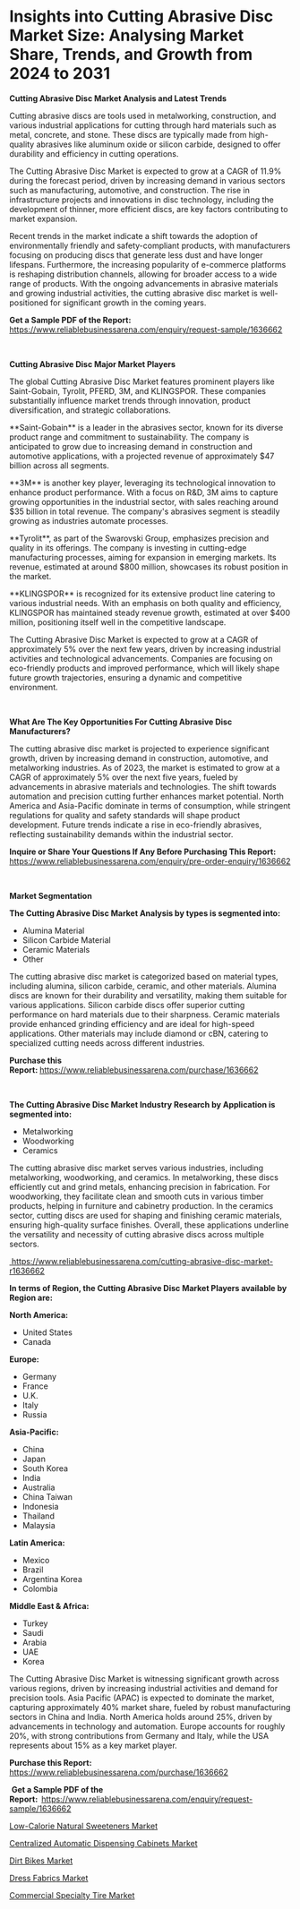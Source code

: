 <p><h1>Insights into Cutting Abrasive Disc Market Size: Analysing Market Share, Trends, and Growth from 2024 to 2031</h1></p><p><strong>Cutting Abrasive Disc Market Analysis and Latest Trends</strong></p>
<p><p>Cutting abrasive discs are tools used in metalworking, construction, and various industrial applications for cutting through hard materials such as metal, concrete, and stone. These discs are typically made from high-quality abrasives like aluminum oxide or silicon carbide, designed to offer durability and efficiency in cutting operations.</p><p>The Cutting Abrasive Disc Market is expected to grow at a CAGR of 11.9% during the forecast period, driven by increasing demand in various sectors such as manufacturing, automotive, and construction. The rise in infrastructure projects and innovations in disc technology, including the development of thinner, more efficient discs, are key factors contributing to market expansion.</p><p>Recent trends in the market indicate a shift towards the adoption of environmentally friendly and safety-compliant products, with manufacturers focusing on producing discs that generate less dust and have longer lifespans. Furthermore, the increasing popularity of e-commerce platforms is reshaping distribution channels, allowing for broader access to a wide range of products. With the ongoing advancements in abrasive materials and growing industrial activities, the cutting abrasive disc market is well-positioned for significant growth in the coming years.</p></p>
<p><strong>Get a Sample PDF of the Report:&nbsp;</strong> <a href="https://www.reliablebusinessarena.com/enquiry/request-sample/1636662">https://www.reliablebusinessarena.com/enquiry/request-sample/1636662</a></p>
<p>&nbsp;</p>
<p><strong>Cutting Abrasive Disc Major Market Players</strong></p>
<p><p>The global Cutting Abrasive Disc Market features prominent players like Saint-Gobain, Tyrolit, PFERD, 3M, and KLINGSPOR. These companies substantially influence market trends through innovation, product diversification, and strategic collaborations.</p><p>**Saint-Gobain** is a leader in the abrasives sector, known for its diverse product range and commitment to sustainability. The company is anticipated to grow due to increasing demand in construction and automotive applications, with a projected revenue of approximately $47 billion across all segments.</p><p>**3M** is another key player, leveraging its technological innovation to enhance product performance. With a focus on R&D, 3M aims to capture growing opportunities in the industrial sector, with sales reaching around $35 billion in total revenue. The company's abrasives segment is steadily growing as industries automate processes.</p><p>**Tyrolit**, as part of the Swarovski Group, emphasizes precision and quality in its offerings. The company is investing in cutting-edge manufacturing processes, aiming for expansion in emerging markets. Its revenue, estimated at around $800 million, showcases its robust position in the market.</p><p>**KLINGSPOR** is recognized for its extensive product line catering to various industrial needs. With an emphasis on both quality and efficiency, KLINGSPOR has maintained steady revenue growth, estimated at over $400 million, positioning itself well in the competitive landscape.</p><p>The Cutting Abrasive Disc Market is expected to grow at a CAGR of approximately 5% over the next few years, driven by increasing industrial activities and technological advancements. Companies are focusing on eco-friendly products and improved performance, which will likely shape future growth trajectories, ensuring a dynamic and competitive environment.</p></p>
<p>&nbsp;</p>
<p><strong>What Are The Key Opportunities For Cutting Abrasive Disc Manufacturers?</strong></p>
<p><p>The cutting abrasive disc market is projected to experience significant growth, driven by increasing demand in construction, automotive, and metalworking industries. As of 2023, the market is estimated to grow at a CAGR of approximately 5% over the next five years, fueled by advancements in abrasive materials and technologies. The shift towards automation and precision cutting further enhances market potential. North America and Asia-Pacific dominate in terms of consumption, while stringent regulations for quality and safety standards will shape product development. Future trends indicate a rise in eco-friendly abrasives, reflecting sustainability demands within the industrial sector.</p></p>
<p><strong>Inquire or Share Your Questions If Any Before Purchasing This Report:</strong> <a href="https://www.reliablebusinessarena.com/enquiry/pre-order-enquiry/1636662">https://www.reliablebusinessarena.com/enquiry/pre-order-enquiry/1636662</a></p>
<p>&nbsp;</p>
<p><strong>Market Segmentation</strong></p>
<p><strong>The Cutting Abrasive Disc Market Analysis by types is segmented into:</strong></p>
<p><ul><li>Alumina Material</li><li>Silicon Carbide Material</li><li>Ceramic Materials</li><li>Other</li></ul></p>
<p><p>The cutting abrasive disc market is categorized based on material types, including alumina, silicon carbide, ceramic, and other materials. Alumina discs are known for their durability and versatility, making them suitable for various applications. Silicon carbide discs offer superior cutting performance on hard materials due to their sharpness. Ceramic materials provide enhanced grinding efficiency and are ideal for high-speed applications. Other materials may include diamond or cBN, catering to specialized cutting needs across different industries.</p></p>
<p><strong>Purchase this Report:&nbsp;</strong><a href="https://www.reliablebusinessarena.com/purchase/1636662">https://www.reliablebusinessarena.com/purchase/1636662</a></p>
<p>&nbsp;</p>
<p><strong>The Cutting Abrasive Disc Market Industry Research by Application is segmented into:</strong></p>
<p><ul><li>Metalworking</li><li>Woodworking</li><li>Ceramics</li></ul></p>
<p><p>The cutting abrasive disc market serves various industries, including metalworking, woodworking, and ceramics. In metalworking, these discs efficiently cut and grind metals, enhancing precision in fabrication. For woodworking, they facilitate clean and smooth cuts in various timber products, helping in furniture and cabinetry production. In the ceramics sector, cutting discs are used for shaping and finishing ceramic materials, ensuring high-quality surface finishes. Overall, these applications underline the versatility and necessity of cutting abrasive discs across multiple sectors.</p></p>
<p><a href="https://www.reliablebusinessarena.com/cutting-abrasive-disc-market-r1636662">&nbsp;https://www.reliablebusinessarena.com/cutting-abrasive-disc-market-r1636662</a></p>
<p><strong>In terms of Region, the Cutting Abrasive Disc Market Players available by Region are:</strong></p>
<p>
    <p> <strong> North America: </strong>
        <ul>
            <li>United States</li>
            <li>Canada</li>
        </ul>
        </p> 
    <p> <strong> Europe: </strong>
        <ul>
            <li>Germany</li>
            <li>France</li>
            <li>U.K.</li>
            <li>Italy</li>
            <li>Russia</li>
        </ul>
        </p> 
    <p> <strong> Asia-Pacific: </strong>
        <ul>
            <li>China</li>
            <li>Japan</li>
            <li>South Korea</li>
            <li>India</li>
            <li>Australia</li>
            <li>China Taiwan</li>
            <li>Indonesia</li>
            <li>Thailand</li>
            <li>Malaysia</li>
        </ul>
        </p> 
    <p> <strong> Latin America: </strong>
        <ul>
            <li>Mexico</li>
            <li>Brazil</li>
            <li>Argentina Korea</li>
            <li>Colombia</li>
        </ul>
        </p> 
    <p> <strong> Middle East & Africa: </strong>
        <ul>
            <li>Turkey</li>
            <li>Saudi</li>
            <li>Arabia</li>
            <li>UAE</li>
            <li>Korea</li>
        </ul>
    </p>
    </p>
<p><p>The Cutting Abrasive Disc Market is witnessing significant growth across various regions, driven by increasing industrial activities and demand for precision tools. Asia Pacific (APAC) is expected to dominate the market, capturing approximately 40% market share, fueled by robust manufacturing sectors in China and India. North America holds around 25%, driven by advancements in technology and automation. Europe accounts for roughly 20%, with strong contributions from Germany and Italy, while the USA represents about 15% as a key market player.</p></p>
<p><strong>Purchase this Report: </strong><a href="https://www.reliablebusinessarena.com/purchase/1636662">https://www.reliablebusinessarena.com/purchase/1636662</a></p>
<p>&nbsp;<strong>Get a Sample PDF of the Report:&nbsp;&nbsp;</strong><a href="https://www.reliablebusinessarena.com/enquiry/request-sample/1636662">https://www.reliablebusinessarena.com/enquiry/request-sample/1636662</a></p>
<p><strong></strong></p>
<p><p><a href="https://medium.com/@hook46569852024/low-calorie-natural-sweeteners-market-size-share-trends-analysis-report-by-product-65c351dff7f2">Low-Calorie Natural Sweeteners Market</a></p><p><a href="https://github.com/lylyparadise/Market-Research-Report-List-5/blob/main/centralized-automatic-dispensing-cabinets-market.md">Centralized Automatic Dispensing Cabinets Market</a></p><p><a href="https://www.linkedin.com/pulse/global-dirt-bikes-market-size-expected-experience-cagr-121-tqcke?trackingId=d67TyLw8TMahSnKGgQckPA%3D%3D">Dirt Bikes Market</a></p><p><a href="https://www.linkedin.com/pulse/global-dress-fabrics-market-product-type-application-region-companies-tsowe?trackingId=C20OUffGSAmPYxNPRKKqqQ%3D%3D">Dress Fabrics Market</a></p><p><a href="https://medium.com/@hook46569852024/insights-into-commercial-specialty-tire-market-share-and-competitive-landscape-for-period-from-2024-af9e9fd37ab6">Commercial Specialty Tire Market</a></p></p>